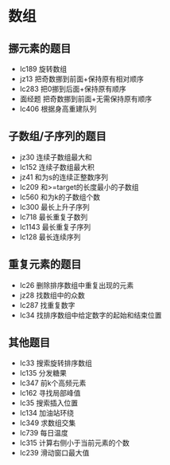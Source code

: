 # 数组

## 挪元素的题目

- lc189 旋转数组
- jz13 把奇数挪到前面+保持原有相对顺序
- lc283 把0挪到后面+保持原有顺序
- 面经题 把奇数挪到前面+无需保持原有顺序
- lc406 根据身高重建队列

## 子数组/子序列的题目

- jz30 连续子数组最大和
- lc152 连续子数组最大积
- jz41 和为s的连续正整数序列
- lc209 和>=target的长度最小的子数组
- lc560 和为k的子数组个数
- lc300 最长上升子序列
- lc718 最长重复子数列
- lc1143 最长重复子序列
- lc128 最长连续序列

## 重复元素的题目

- lc26 删除排序数组中重复出现的元素
- jz28 找数组中的众数
- lc287 找重复数字
- lc34 找排序数组中给定数字的起始和结束位置

## 其他题目

- lc33 搜索旋转排序数组
- lc135 分发糖果
- lc347 前k个高频元素
- lc162 寻找局部峰值
- lc35 搜索插入位置
- lc134 加油站环绕
- lc349 求数组交集
- lc739 每日温度
- lc315 计算右侧小于当前元素的个数
- lc239 滑动窗口最大值